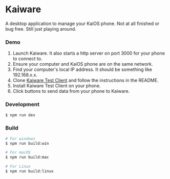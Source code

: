 # Kaiware

A desktop application to manage your KaiOS phone. Not at all finished or bug free. Still just playing around.

### Demo

1. Launch Kaiware. It also starts a http server on port 3000 for your phone to connect to.
2. Ensure your computer and KaiOS phone are on the same network.
3. Find your computer's local IP address. It should be something like 192.168.x.x.
4. Clone [Kaiware Test Client](https://github.com/nothingspecialdev/kaiware-test-client) and follow the instructions in the README.
5. Install Kaiware Test Client on your phone.
6. Click buttons to send data from your phone to Kaiware.

### Development

```bash
$ npm run dev
```

### Build

```bash
# For windows
$ npm run build:win

# For macOS
$ npm run build:mac

# For Linux
$ npm run build:linux
```
